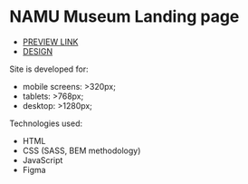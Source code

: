 # NAMU Museum Landing page

- [PREVIEW LINK](https://alexanderkolomiiets.github.io/NAMU-Museum/)
- [DESIGN](https://www.figma.com/file/HL3XGt5ZatvJoYBhOaWY5x/museum-prototype?node-id=323%3A1957)

Site is developed for:

- mobile screens: >320px;
- tablets: >768px;
- desktop: >1280px;

Technologies used:

- HTML
- CSS (SASS, BEM methodology)
- JavaScript
- Figma
